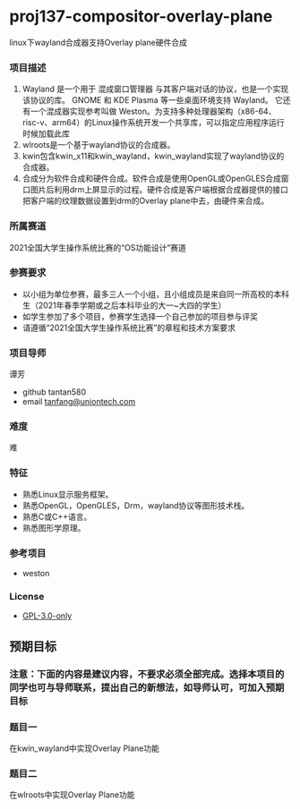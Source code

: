 # proj137-compositor-overlay-plane
linux下wayland合成器支持Overlay plane硬件合成

### 项目描述

1. Wayland 是一个用于 混成窗口管理器 与其客户端对话的协议，也是一个实现该协议的库。 GNOME 和 KDE Plasma 等一些桌面环境支持 Wayland。 它还有一个混成器实现参考叫做 Weston。为支持多种处理器架构（x86-64、risc-v、arm64）的Linux操作系统开发一个共享库，可以指定应用程序运行时候加载此库
2. wlroots是一个基于wayland协议的合成器。
3. kwin包含kwin_x11和kwin_wayland，kwin_wayland实现了wayland协议的合成器。
4. 合成分为软件合成和硬件合成。软件合成是使用OpenGL或OpenGLES合成窗口图片后利用drm上屏显示的过程。硬件合成是客户端根据合成器提供的接口把客户端的纹理数据设置到drm的Overlay plane中去，由硬件来合成。

### 所属赛道

2021全国大学生操作系统比赛的“OS功能设计”赛道

### 参赛要求

- 以小组为单位参赛，最多三人一个小组，且小组成员是来自同一所高校的本科生（2021年春季学期或之后本科毕业的大一~大四的学生）
- 如学生参加了多个项目，参赛学生选择一个自己参加的项目参与评奖
- 请遵循“2021全国大学生操作系统比赛”的章程和技术方案要求

### 项目导师

谭芳

* github tantan580
* email tanfang@uniontech.com

### 难度

难

### 特征

* 熟悉Linux显示服务框架。
* 熟悉OpenGL，OpenGLES，Drm，wayland协议等图形技术栈。
* 熟悉C或C++语言。
* 熟悉图形学原理。

### 参考项目

* weston

### License

* [GPL-3.0-only](https://opensource.org/licenses/GPL-3.0)

## 预期目标

### 注意：下面的内容是建议内容，不要求必须全部完成。选择本项目的同学也可与导师联系，提出自己的新想法，如导师认可，可加入预期目标

### 题目一

在kwin_wayland中实现Overlay Plane功能

### 题目二

在wlroots中实现Overlay Plane功能

